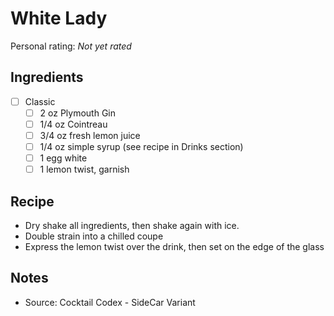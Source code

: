 <!-- Needs Manual Review -->

# White Lady

<!-- rating=0; (User can specify rating on scale of 1-5) -->
<!-- AUTO-UserRating -->
Personal rating: *Not yet rated*
<!-- /AUTO-UserRating -->

<!-- name_image=None; (User can specify image name) -->
<!-- AUTO-Image -->
<!-- TODO: Capture image -->
<!-- /AUTO-Image -->

## Ingredients

* [ ] Classic
    * [ ] 2 oz Plymouth Gin
    * [ ] 1/4 oz Cointreau
    * [ ] 3/4 oz fresh lemon juice
    * [ ] 1/4 oz simple syrup (see recipe in Drinks section)
    * [ ] 1 egg white
    * [ ] 1 lemon twist, garnish

## Recipe

* Dry shake all ingredients, then shake again with ice.
* Double strain into a chilled coupe
* Express the lemon twist over the drink, then set on the edge of the glass

## Notes

* Source: Cocktail Codex - SideCar Variant
